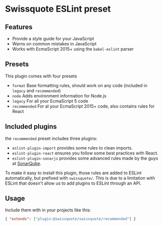 # Swissquote ESLint preset

## Features

* Provide a style guide for your JavaScript
* Warns on common mistakes in JavaScript
* Works with EcmaScript 2015+ using the `babel-eslint` parser

## Presets

This plugin comes with four presets

* `format` Base formatting rules, should work on any code (included in `legacy`
  and `recommended`)
* `node` Adds environment information for Node.js
* `legacy` For all your EcmaScript 5 code
* `recommended` For al your EcmaScript 2015+ code, also contains rules for React

## Included plugins

the `recommended` preset includes three plugins:

* `eslint-plugin-import` provides some rules to clean imports.
* `eslint-plugin-react` ensures you follow some best practices with React.
* `eslint-plugin-sonarjs` provides some advanced rules made by the guys at [SonarQube](https://www.sonarqube.org/).

To make it easy to install this plugin, those rules are added to ESLint automatically, but prefixed with `swissquote/`.
This is due to a limitation with ESLint that doesn't allow us to add plugins to ESLint through an API.

## Usage

Include them with in your projects like this:

```json
{ "extends": ["plugin:@swissquote/swissquote/recommended"] }
```
